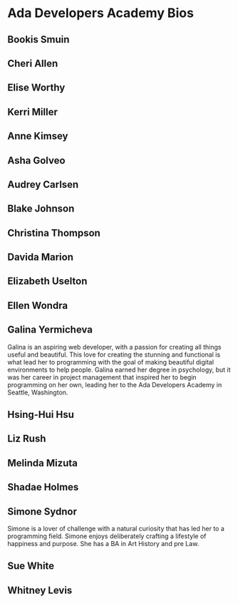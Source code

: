 # Ada Developers Academy Bios

## Bookis Smuin

## Cheri Allen

## Elise Worthy

## Kerri Miller

## Anne Kimsey

## Asha Golveo

## Audrey Carlsen

## Blake Johnson

## Christina Thompson

## Davida Marion

## Elizabeth Uselton

## Ellen Wondra

## Galina Yermicheva
Galina is an aspiring web developer, with a passion for creating all things useful and beautiful.  This love for creating the stunning and functional is what lead her to programming with the goal of making beautiful digital environments to help people.  Galina earned her degree in psychology, but it was her career in project management that inspired her to begin programming on her own, leading her to the Ada Developers Academy in Seattle, Washington.

## Hsing-Hui Hsu

## Liz Rush

## Melinda Mizuta

## Shadae Holmes

## Simone Sydnor
Simone is a lover of challenge with a natural curiosity that has led her to a programming field. Simone enjoys deliberately crafting a lifestyle of happiness and purpose. She has a BA in Art History and pre Law.

## Sue White

## Whitney Levis